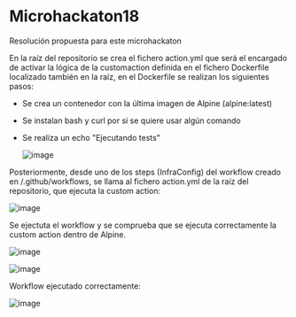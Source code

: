 # Microhackaton18
Resolución propuesta para este microhackaton

En la raíz del repositorio se crea el fichero action.yml que será el encargado de activar la lógica de la customaction definida en el fichero Dockerfile localizado también en la raíz, en el Dockerfile se realizan los siguientes pasos:

- Se crea un contenedor con la última imagen de Alpine (alpine:latest)
- Se instalan bash y curl por si se quiere usar algún comando
- Se realiza un echo "Ejecutando tests"
  
  ![image](https://github.com/user-attachments/assets/5059a45e-56ff-4618-b6e1-66774b56fe5b)

Posteriormente, desde uno de los steps (InfraConfig) del workflow creado en /.github/workflows, se llama al fichero action.yml de la raíz del repositorio, que ejecuta la custom action:

![image](https://github.com/user-attachments/assets/7fff7418-dc01-42f5-850a-5f83d693f29d)

Se ejectuta el workflow y se comprueba que se ejecuta correctamente la custom action dentro de Alpine.

![image](https://github.com/user-attachments/assets/b4b7ce7b-403d-4b24-b876-58cefe301eb0)

![image](https://github.com/user-attachments/assets/c95dc5b5-387a-4deb-8bba-e80c7915ca61)

Workflow ejecutado correctamente:

![image](https://github.com/user-attachments/assets/c8691a61-fc79-4d74-8d5e-c61e1340ddbe)
